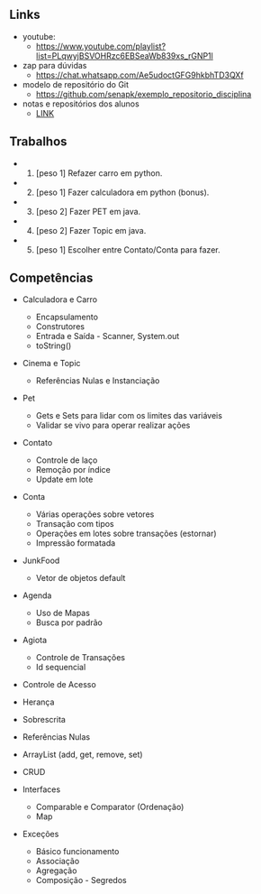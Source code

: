 ## Links
- youtube: 
    - https://www.youtube.com/playlist?list=PLqwyjBSVOHRzc6EBSeaWb839xs_rGNP1l
- zap para dúvidas
    - https://chat.whatsapp.com/Ae5udoctGFG9hkbhTD3QXf
- modelo de repositório do Git
    - https://github.com/senapk/exemplo_repositorio_disciplina
- notas e repositórios dos alunos
    - [LINK](https://docs.google.com/spreadsheets/d/1hlgGWqivylP06orUYLzwZwcs-GDGiBuHKCgarJpq3I8/edit?usp=sharing)

## Trabalhos
- 01. [peso 1] Refazer carro em python.
- 02. [peso 1] Fazer calculadora em python (bonus). 
- 03. [peso 2] Fazer PET em java.
- 04. [peso 2] Fazer Topic em java.
- 05. [peso 1] Escolher entre Contato/Conta para fazer.

## Competências
- Calculadora e Carro
    - Encapsulamento
    - Construtores
    - Entrada e Saída - Scanner, System.out
    - toString()
- Cinema e Topic
    - Referências Nulas e Instanciação
- Pet
    - Gets e Sets para lidar com os limites das variáveis
    - Validar se vivo para operar realizar ações
- Contato
    - Controle de laço
    - Remoção por índice
    - Update em lote
- Conta
    - Várias operações sobre vetores
    - Transação com tipos
    - Operações em lotes sobre transações (estornar)
    - Impressão formatada
- JunkFood
    - Vetor de objetos default
- Agenda
    - Uso de Mapas
    - Busca por padrão
- Agiota
    - Controle de Transações
    - Id sequencial
    

- Controle de Acesso
- Herança
- Sobrescrita
- Referências Nulas
- ArrayList (add, get, remove, set)
- CRUD
- Interfaces
    - Comparable e Comparator (Ordenação)
    - Map
- Exceções
    - Básico funcionamento
    - Associação
    - Agregação
    - Composição - Segredos